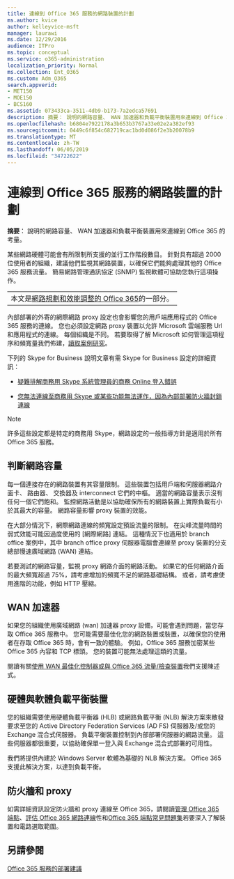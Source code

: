 ```yaml
---
title: 連線到 Office 365 服務的網路裝置的計劃
ms.author: kvice
author: kelleyvice-msft
manager: laurawi
ms.date: 12/29/2016
audience: ITPro
ms.topic: conceptual
ms.service: o365-administration
localization_priority: Normal
ms.collection: Ent_O365
ms.custom: Adm_O365
search.appverid:
- MET150
- MOE150
- BCS160
ms.assetid: 073433ca-3511-4db9-b173-7a2edca57691
description: 摘要： 說明的網路容量、 WAN 加速器和負載平衡裝置用來連線到 Office 365 的考量。
ms.openlocfilehash: b6804e7922178a3b653b3767a33e02e2a382ef93
ms.sourcegitcommit: 0449c6f854c682719cac1bd0d086f2e3b20078b9
ms.translationtype: MT
ms.contentlocale: zh-TW
ms.lasthandoff: 06/05/2019
ms.locfileid: "34722622"
---
```

# <a name="plan-for-network-devices-that-connect-to-office-365-services"></a>連線到 Office 365 服務的網路裝置的計劃

 **摘要**： 說明的網路容量、 WAN 加速器和負載平衡裝置用來連線到 Office 365 的考量。
  
某些網路硬體可能會有所限制所支援的並行工作階段數目。 針對具有超過 2000 位使用者的組織，建議他們監視其網路裝置，以確保它們能夠處理其他的 Office 365 服務流量。 簡易網路管理通訊協定 (SNMP) 監視軟體可協助您執行這項操作。

||
|:-----|
| 本文是[網路規劃和效能調整的 Office 365](https://aka.ms/tune)的一部分。|

內部部署的外寄的網際網路 proxy 設定也會影響您的用戶端應用程式的 Office 365 服務的連線。 您也必須設定網路 proxy 裝置以允許 Microsoft 雲端服務 Url 和應用程式的連線。 每個組織是不同。 若要取得了解 Microsoft 如何管理這項程序和頻寬量我們佈建，[讀取案例研究](https://www.microsoft.com/itshowcase/Article/Content/631/Optimizing-network-performance-for-Microsoft-Office-365)。
  
下列的 Skype for Business 說明文章有需 Skype for Business 設定的詳細資訊：
  
- [疑難排解商務用 Skype 系統管理員的商務 Online 登入錯誤](https://docs.microsoft.com/skypeforbusiness/set-up-skype-for-business-online/troubleshooting-sign-in-errors-for-admins)

- [您無法連線至商務用 Skype 或某些功能無法運作，因為內部部署防火牆封鎖連線](https://go.microsoft.com/fwlink/p/?LinkID=243625)

> [!NOTE]
> 許多這些設定都是特定的商務用 Skype，網路設定的一般指導方針是適用於所有 Office 365 服務。
  
## <a name="determining-network-capacity"></a>判斷網路容量

每一個連接存在的網路裝置有其容量限制。 這些裝置包括用戶端和伺服器網路介面卡、 路由器、 交換器及 interconnect 它們的中樞。 適當的網路容量表示沒有任何一個它們飽和。 監控網路活動是以協助確保所有的網路裝置上實際負載有小於其最大的容量。 網路容量影響 proxy 裝置的效能。
  
在大部分情況下，網際網路連線的頻寬設定預設流量的限制。 在尖峰流量時間的弱式效能可能因過度使用的 [網際網路] 連結。 這種情況下也適用於 branch office 案例中，其中 branch office proxy 伺服器電腦會連線至 proxy 裝置的分支總部慢速廣域網路 (WAN) 連結。
  
若要測試的網路容量，監視 proxy 網路介面的網路活動。 如果它的任何網路介面的最大頻寬超過 75%，請考慮增加的頻寬不足的網路基礎結構。 或者，請考慮使用進階的功能，例如 HTTP 壓縮。
  
## <a name="wan-accelerators"></a>WAN 加速器

如果您的組織使用廣域網路 (wan) 加速器 proxy 設備，可能會遇到問題，當您存取 Office 365 服務中。 您可能需要最佳化您的網路裝置或裝置，以確保您的使用者在存取 Office 365 時，會有一致的體驗。 例如，Office 365 服務加密某些 Office 365 內容和 TCP 標頭。 您的裝置可能無法處理這類的流量。
  
閱讀有關[使用 WAN 最佳化控制器或與 Office 365 流量/檢查裝置](https://support.microsoft.com/kb/2690045)我們支援陳述式。
  
## <a name="hardware-and-software-load-balancing-devices"></a>硬體與軟體負載平衡裝置

您的組織需要使用硬體負載平衡器 (HLB) 或網路負載平衡 (NLB) 解決方案來散發要求至您的 Active Directory Federation Services (AD FS) 伺服器及/或您的 Exchange 混合式伺服器。 負載平衡裝置控制到內部部署伺服器的網路流量。 這些伺服器都很重要，以協助確保單一登入與 Exchange 混合式部署的可用性。
  
我們將提供內建於 Windows Server 軟體為基礎的 NLB 解決方案。 Office 365 支援此解決方案，以達到負載平衡。
  
## <a name="firewalls-and-proxies"></a>防火牆和 proxy

如需詳細資訊設定防火牆和 proxy 連線至 Office 365，請閱讀[管理 Office 365 端點](https://support.office.com/article/99cab9d4-ef59-4207-9f2b-3728eb46bf9a)、[評估 Office 365 網路連線](assessing-network-connectivity.md)性和[Office 365 端點常見問題集](https://support.office.com/article/d4088321-1c89-4b96-9c99-54c75cae2e6d)若要深入了解裝置和電路選取範圍。
  
## <a name="see-also"></a>另請參閱

[Office 365 服務的部署建議](deployment-advisors-for-office-365.md)
